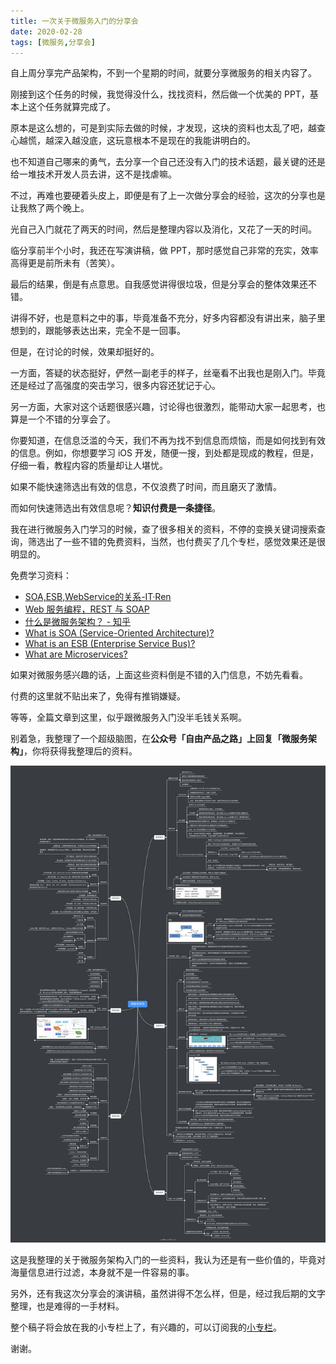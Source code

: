```yaml
---
title: 一次关于微服务入门的分享会
date: 2020-02-28
tags: [微服务,分享会]
---
```


自上周分享完产品架构，不到一个星期的时间，就要分享微服务的相关内容了。

刚接到这个任务的时候，我觉得没什么，找找资料，然后做一个优美的 PPT，基本上这个任务就算完成了。

原本是这么想的，可是到实际去做的时候，才发现，这块的资料也太乱了吧，越查心越慌，越深入越没底，这玩意根本不是现在的我能讲明白的。

也不知道自己哪来的勇气，去分享一个自己还没有入门的技术话题，最关键的还是给一堆技术开发人员去讲，这不是找虐嘛。

不过，再难也要硬着头皮上，即便是有了上一次做分享会的经验，这次的分享也是让我熬了两个晚上。

光自己入门就花了两天的时间，然后是整理内容以及消化，又花了一天的时间。

临分享前半个小时，我还在写演讲稿，做 PPT，那时感觉自己非常的充实，效率高得更是前所未有（苦笑）。

最后的结果，倒是有点意思。自我感觉讲得很垃圾，但是分享会的整体效果还不错。

讲得不好，也是意料之中的事，毕竟准备不充分，好多内容都没有讲出来，脑子里想到的，跟能够表达出来，完全不是一回事。

但是，在讨论的时候，效果却挺好的。

一方面，答疑的状态挺好，俨然一副老手的样子，丝毫看不出我也是刚入门。毕竟还是经过了高强度的突击学习，很多内容还犹记于心。

另一方面，大家对这个话题很感兴趣，讨论得也很激烈，能带动大家一起思考，也算是一个不错的分享会了。

你要知道，在信息泛滥的今天，我们不再为找不到信息而烦恼，而是如何找到有效的信息。例如，你想要学习 iOS 开发，随便一搜，到处都是现成的教程，但是，仔细一看，教程内容的质量却让人堪忧。

如果不能快速筛选出有效的信息，不仅浪费了时间，而且磨灭了激情。

而如何快速筛选出有效信息呢？**知识付费是一条捷径**。

我在进行微服务入门学习的时候，查了很多相关的资料，不停的变换关键词搜索查询，筛选出了一些不错的免费资料，当然，也付费买了几个专栏，感觉效果还是很明显的。

免费学习资料：
- [SOA,ESB,WebService的关系-IT·Ren](http://itren.xiaolee.net/p/2314815.html)
- [Web 服务编程，REST 与 SOAP](https://www.ibm.com/developerworks/cn/webservices/0907_rest_soap/index.html)
- [什么是微服务架构？ - 知乎](https://www.zhihu.com/question/65502802)
- [What is SOA (Service-Oriented Architecture)? ](https://www.ibm.com/cloud/learn/soa)
- [What is an ESB (Enterprise Service Bus)?](https://www.ibm.com/cloud/learn/esb)
- [What are Microservices?](https://www.ibm.com/cloud/learn/microservices)

如果对微服务感兴趣的话，上面这些资料倒是不错的入门信息，不妨先看看。

付费的这里就不贴出来了，免得有推销嫌疑。

等等，全篇文章到这里，似乎跟微服务入门没半毛钱关系啊。

别着急，我整理了一个超级脑图，在**公众号「自由产品之路」上回复「微服务架构」**，你将获得我整理后的资料。

![](/image/micro_service/微服务架构@1.25x.jpg)

这是我整理的关于微服务架构入门的一些资料，我认为还是有一些价值的，毕竟对海量信息进行过滤，本身就不是一件容易的事。

另外，还有我这次分享会的演讲稿，虽然讲得不怎么样，但是，经过我后期的文字整理，也是难得的一手材料。

整个稿子将会放在我的小专栏上了，有兴趣的，可以订阅我的[小专栏](https://xiaozhuanlan.com/lupeng)。

谢谢。

